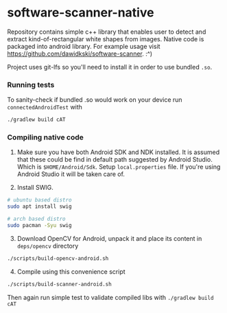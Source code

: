# software-scanner-native

Repository contains simple c++ library that enables user to detect and extract kind-of-rectangular white shapes from images.
Native code is packaged into android library. For example usage visit https://github.com/dawidkski/software-scanner. :^)

Project uses git-lfs so you'll need to install it in order to use bundled `.so`.

### Running tests
To sanity-check if bundled .so would work on your device run `connectedAndroidTest` with
```bash
./gradlew build cAT
```

### Compiling native code
1. Make sure you have both Android SDK and NDK installed. It is assumed that these could be find in default path suggested by Android Studio.
Which is `$HOME/Android/Sdk`. Setup `local.properties` file. If you're using Android Studio it will be taken care of.

2. Install SWIG.
```bash
# ubuntu based distro
sudo apt install swig

# arch based distro
sudo pacman -Syu swig
```

3. Download OpenCV for Android, unpack it and place its content in `deps/opencv` directory
```bash
./scripts/build-opencv-android.sh
```

4. Compile using this convenience script
```bash
./scripts/build-scanner-android.sh
```
Then again run simple test to validate compiled libs with `./gradlew build cAT`
